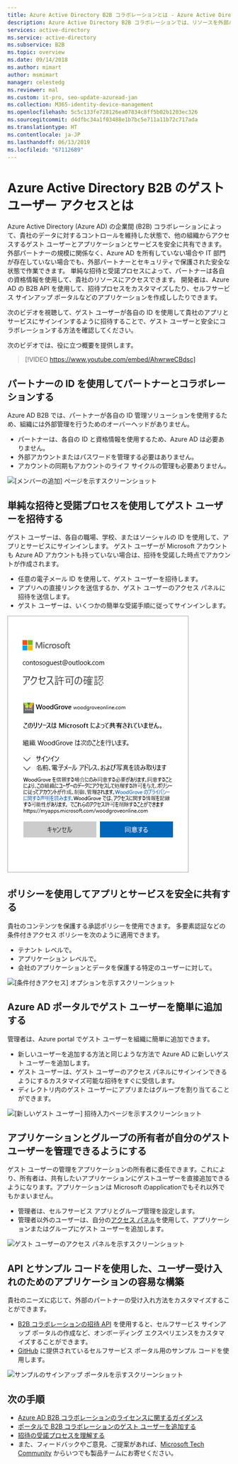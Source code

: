 ```yaml
---
title: Azure Active Directory B2B コラボレーションとは - Azure Active Directory | Microsoft Docs
description: Azure Active Directory B2B コラボレーションでは、リソースを外部パートナーと安全に共有してコラボレーションできるように、ゲスト ユーザー アクセスをサポートしています。
services: active-directory
ms.service: active-directory
ms.subservice: B2B
ms.topic: overview
ms.date: 09/14/2018
ms.author: mimart
author: msmimart
manager: celestedg
ms.reviewer: mal
ms.custom: it-pro, seo-update-azuread-jan
ms.collection: M365-identity-device-management
ms.openlocfilehash: 5c5c133fe728126ea07834c8ff5b02b1203ec326
ms.sourcegitcommit: d4dfbc34a1f03488e1b7bc5e711a11b72c717ada
ms.translationtype: HT
ms.contentlocale: ja-JP
ms.lasthandoff: 06/13/2019
ms.locfileid: "67112689"
---
```

# <a name="what-is-guest-user-access-in-azure-active-directory-b2b"></a>Azure Active Directory B2B のゲスト ユーザー アクセスとは

Azure Active Directory (Azure AD) の企業間 (B2B) コラボレーションによって、貴社のデータに対するコントロールを維持した状態で、他の組織からアクセスするゲスト ユーザーとアプリケーションとサービスを安全に共有できます。 外部パートナーの規模に関係なく、Azure AD を所有していない場合や IT 部門が存在していない場合でも、外部パートナーとセキュリティで保護された安全な状態で作業できます。 単純な招待と受諾プロセスによって、パートナーは各自の資格情報を使用して、貴社のリソースにアクセスできます。 開発者は、Azure AD の B2B API を使用して、招待プロセスをカスタマイズしたり、セルフサービス サインアップ ポータルなどのアプリケーションを作成ししたりできます。

次のビデオを視聴して、ゲスト ユーザーが各自の ID を使用して貴社のアプリとサービスにサインインするように招待することで、ゲスト ユーザーと安全にコラボレーションする方法を確認してください。

次のビデオでは、役に立つ概要を提供します。

>[!VIDEO https://www.youtube.com/embed/AhwrweCBdsc]

## <a name="collaborate-with-any-partner-using-their-identities"></a>パートナーの ID を使用してパートナーとコラボレーションする
Azure AD B2B では、パートナーが各自の ID 管理ソリューションを使用するため、組織には外部管理を行うためのオーバーヘッドがありません。 
- パートナーは、各自の ID と資格情報を使用するため、Azure AD は必要ありません。 
- 外部アカウントまたはパスワードを管理する必要はありません。 
- アカウントの同期もアカウントのライフ サイクルの管理も必要ありません。  

![[メンバーの追加] ページを示すスクリーンショット](media/what-is-b2b/add-member.png)

## <a name="invite-guest-users-with-a-simple-invitation-and-redemption-process"></a>単純な招待と受諾プロセスを使用してゲスト ユーザーを招待する
ゲスト ユーザーは、各自の職場、学校、またはソーシャルの ID を使用して、アプリとサービスにサインインします。 ゲスト ユーザーが Microsoft アカウントも Azure AD アカウントも持っていない場合は、招待を受諾した時点でアカウントが作成されます。 
- 任意の電子メール ID を使用して、ゲスト ユーザーを招待します。
- アプリへの直接リンクを送信するか、ゲスト ユーザーのアクセス パネルに招待を送信します。 
- ゲスト ユーザーは、いくつかの簡単な受諾手順に従ってサインインします。

![[アクセス許可の確認] ページのスクリーンショット](media/what-is-b2b/consentscreen.png)

## <a name="use-policies-to-securely-share-your-apps-and-services"></a>ポリシーを使用してアプリとサービスを安全に共有する
貴社のコンテンツを保護する承認ポリシーを使用できます。 多要素認証などの条件付きアクセス ポリシーを次のように適用できます。
- テナント レベルで。
- アプリケーション レベルで。
- 会社のアプリケーションとデータを保護する特定のユーザーに対して。

![[条件付きアクセス] オプションを示すスクリーンショット](media/what-is-b2b/tutorial-mfa-policy-2.png)


## <a name="easily-add-guest-users-in-the-azure-ad-portal"></a>Azure AD ポータルでゲスト ユーザーを簡単に追加する

管理者は、Azure portal でゲスト ユーザーを組織に簡単に追加できます。
- 新しいユーザーを追加する方法と同じような方法で Azure AD に新しいゲスト ユーザーを追加します。
- ゲスト ユーザーは、ゲスト ユーザーのアクセス パネルにサインインできるようにするカスタマイズ可能な招待をすぐに受信します。
- ディレクトリ内のゲスト ユーザーにアプリまたはグループを割り当てることができます。  

![[新しいゲスト ユーザー] 招待入力ページを示すスクリーンショット](media/what-is-b2b/adding-b2b-users-admin.png)

## <a name="let-application-and-group-owners-manage-their-own-guest-users"></a>アプリケーションとグループの所有者が自分のゲスト ユーザーを管理できるようにする

ゲスト ユーザーの管理をアプリケーションの所有者に委任できます。これにより、所有者は、共有したいアプリケーションにゲストユーザーを直接追加できるようになります。アプリケーションは Microsoft のapplicationでもそれ以外でもかまいません。 
 - 管理者は、セルフサービス アプリとグループ管理を設定します。
 - 管理者以外のユーザーは、自分の[アクセス パネル](https://myapps.microsoft.com)を使用して、アプリケーションまたはグループにゲスト ユーザーを追加します。

![ゲスト ユーザーのアクセス パネルを示すスクリーンショット](media/what-is-b2b/access-panel-manage-app.png)

## <a name="use-apis-and-sample-code-to-easily-build-applications-to-onboard"></a>API とサンプル コードを使用した、ユーザー受け入れのためのアプリケーションの容易な構築

貴社のニーズに応じて、外部のパートナーの受け入れ方法をカスタマイズすることができます。
- [B2B コラボレーションの招待 API](https://developer.microsoft.com/graph/docs/api-reference/v1.0/resources/invitation) を使用すると、セルフサービス サインアップ ポータルの作成など、オンボーディング エクスペリエンスをカスタマイズすることができます。 
- [GitHub](https://github.com/Azure/active-directory-dotnet-graphapi-b2bportal-web) に提供されているセルフサービス ポータル用のサンプル コードを使用します。

![サンプルのサインアップ ポータルを示すスクリーンショット](media/what-is-b2b/sign-up-portal.png)

## <a name="next-steps"></a>次の手順

- [Azure AD B2B コラボレーションのライセンスに関するガイダンス](licensing-guidance.md)
- [ポータルで B2B コラボレーションのゲスト ユーザーを追加する](add-users-administrator.md)
- [招待の受諾プロセスを理解する](redemption-experience.md)
- また、フィードバックやご意見、ご提案があれば、[Microsoft Tech Community](https://techcommunity.microsoft.com/t5/Azure-Active-Directory-B2B/bd-p/AzureAD_B2b) からいつでも製品チームにお寄せください。
